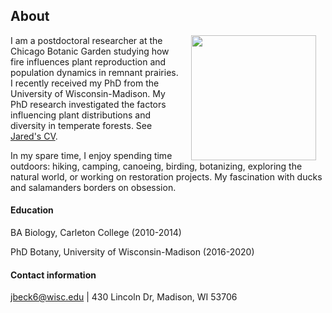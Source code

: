## About

<img style="padding: 0 15px; float: right;" src="https://jaredjbeck.github.io/images/IMG_1145.png"  align="right" width="200">

I am a postdoctoral researcher at the Chicago Botanic Garden studying how fire influences plant reproduction and population dynamics in remnant prairies. I recently received my PhD from the University of Wisconsin-Madison. My PhD research investigated the factors influencing plant distributions and diversity in temperate forests. See [Jared's CV](/content/BECK_CV_20Jan2020.pdf).

In my spare time, I enjoy spending time outdoors: hiking, camping, canoeing, birding, botanizing, exploring the natural world, or working on restoration projects. My fascination with ducks and salamanders borders on obsession.

#### Education
BA Biology, Carleton College (2010-2014)

PhD Botany, University of Wisconsin-Madison (2016-2020)

#### Contact information
jbeck6@wisc.edu | 430 Lincoln Dr, Madison, WI 53706
